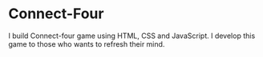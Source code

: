# Connect-Four
I build Connect-four game using HTML, CSS and JavaScript. I develop this game to those who wants to refresh their mind.
